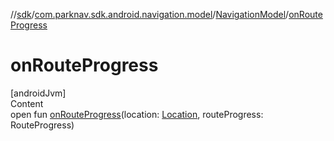 //[sdk](../../../index.md)/[com.parknav.sdk.android.navigation.model](../index.md)/[NavigationModel](index.md)/[onRouteProgress](on-route-progress.md)



# onRouteProgress  
[androidJvm]  
Content  
open fun [onRouteProgress](on-route-progress.md)(location: [Location](https://developer.android.com/reference/kotlin/android/location/Location.html), routeProgress: RouteProgress)  



